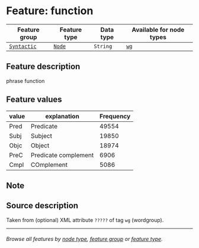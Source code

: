 # Feature: function

Feature group | Feature type | Data type | Available for node types
---  | --- | --- | ---
[`Syntactic`](featuresbygroup.md#syntactic-features) | [`Node`](featuresbyfeaturetype.md#node-features) | `String` | [`wg`](featuresbynodetype.md#wordgroup-nodes)

## Feature description

phrase function

## Feature values

value | explanation | Frequency
--- | --- | ---
Pred 	| Predicate | 49554
Subj | Subject | 19850
Objc | Object |18974
PreC | Predicate complement| 6906
Cmpl | COmplement | 5086

## Note



## Source description

Taken from (optional) XML attribute `?????` of tag `wg` (wordgroup).

---
###### *Browse all features by [node type](featuresbynodetype.md#readme), [feature group](featuresbygroup.md#readme) or [feature type](featuresbyfeaturetype.md#readme).*
